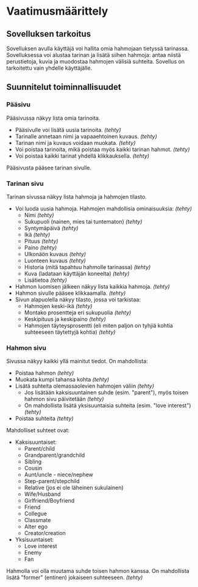 # Vaatimusmäärittely

## Sovelluksen tarkoitus

Sovelluksen avulla käyttäjä voi hallita omia hahmojaan tietyssä tarinassa. Sovelluksessa voi alustaa tarinan ja lisätä siihen hahmoja: antaa niistä perustietoja, kuvia ja muodostaa hahmojen välisiä suhteita. Sovellus on tarkoitettu vain yhdelle käyttäjälle.

## Suunnitelut toiminnallisuudet

### Pääsivu

Pääsivussa näkyy lista omia tarinoita.

- Pääsivulle voi lisätä uusia tarinoita. *(tehty)*
- Tarinalle annetaan nimi ja vapaaehtoinen kuvaus. *(tehty)*
- Tarinan nimi ja kuvaus voidaan muokata. *(tehty)*
- Voi poistaa tarinoita, mikä poistaa myös kaikki tarinan hahmot. *(tehty)*
- Voi poistaa kaikki tarinat yhdellä klikkauksella. *(tehty)*

Pääsivusta pääsee tarinan sivulle.

### Tarinan sivu

Tarinan sivussa näkyy lista hahmoja ja hahmojen tilasto.

- Voi luoda uusia hahmoja. Hahmojen mahdollisia ominaisuuksia: *(tehty)*
    - Nimi *(tehty)*
    - Sukupuoli (nainen, mies tai tuntematon) *(tehty)*
    - Syntymäpäivä *(tehty)*
    - Ikä *(tehty)*
    - Pituus *(tehty)*
    - Paino *(tehty)*
    - Ulkonäön kuvaus *(tehty)*
    - Luonteen kuvaus *(tehty)*
    - Historia (mitä tapahtuu hahmolle tarinassa) *(tehty)*
    - Kuva (ladataan käyttäjän koneelta) *(tehty)*
    - Lisätietoa *(tehty)*
- Hahmon luomisen jälkeen näkyy lista kaikkia hahmoja. *(tehty)*
- Hahmon sivulle pääsee klikkaamalla. *(tehty)*
- Sivun alapuolella näkyy tilasto, jossa voi tarkistaa:
    - Hahmojen keski-ikä *(tehty)*
    - Montako prosentteja eri sukupuolia *(tehty)*
    - Keskipituus ja keskipaino *(tehty)*
    - Hahmojen täyteysprosentti (eli miten paljon on tyhjiä kohtia suhteeseen täytettyjä kohtia) *(tehty)*

### Hahmon sivu

Sivussa näkyy kaikki yllä mainitut tiedot. On mahdollista:

- Poistaa hahmon *(tehty)*
- Muokata kumpi tahansa kohta *(tehty)*
- Lisätä suhteita olemassaolevien hahmojen väliin *(tehty)*
    - Jos lisätään kaksisuuntainen suhde (esim. "parent"), myös toisen hahmon sivu päivitetään *(tehty)*
    - On mahdollista lisätä yksisuuntaisia suhteita (esim. "love interest") *(tehty)*
- Poistaa suhteita *(tehty)*

Mahdolliset suhteet ovat:

- Kaksisuuntaiset:
    - Parent/child
    - Grandparent/grandchild
    - Sibling
    - Cousin
    - Aunt/uncle - niece/nephew
    - Step-parent/stepchild
    - Relative (jos ei ole läheinen sukulainen)
    - Wife/Husband
    - Girlfriend/Boyfriend
    - Friend
    - Collegue
    - Classmate
    - Alter ego
    - Creator/creation
- Yksisuuntaiset:
    - Love interest
    - Enemy
    - Fan

Hahmolla voi olla muutama suhde toisen hahmon kanssa. On mahdollista lisätä "former" (entinen) jokaiseen suhteeseen. *(tehty)*